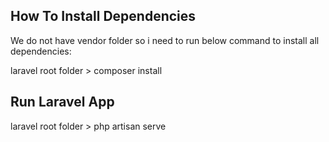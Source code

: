 ## How To Install Dependencies
We do not have vendor folder so i need to run below command to install all dependencies:

laravel root folder > composer install

## Run Laravel App
laravel root folder > php artisan serve

